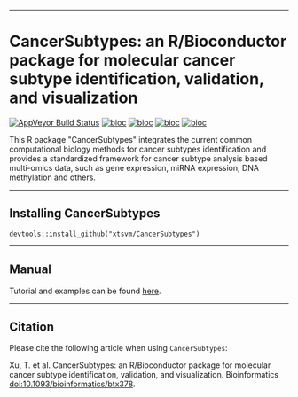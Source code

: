 ------------------------------------------------------------------------

# CancerSubtypes: an R/Bioconductor package for molecular cancer subtype identification, validation, and visualization

[![AppVeyor Build Status](https://ci.appveyor.com/api/projects/status/github/xtsvm/CancerSubtypes?branch=master&svg=true)](https://ci.appveyor.com/project/xtsvm/CancerSubtypes)
[![bioc](http://www.bioconductor.org/shields/downloads/CancerSubtypes.svg)](http://bioconductor.org/packages/stats/bioc/CancerSubtypes.html)
[![bioc](http://www.bioconductor.org/shields/years-in-bioc/CancerSubtypes.svg)](http://bioconductor.org/packages/CancerSubtypes/)
[![bioc](http://bioconductor.org/shields/availability/devel/CancerSubtypes.svg)](http://bioconductor.org/packages/CancerSubtypes/)
[![bioc](http://www.bioconductor.org/shields/build/release/bioc/CancerSubtypes.svg)](http://bioconductor.org/checkResults/release/bioc-LATEST/CancerSubtypes.html)

This R package "CancerSubtypes" integrates the current common computational biology methods for cancer subtypes identification and provides a standardized framework for cancer subtype analysis based multi-omics data, such as gene expression, miRNA expression, DNA methylation and others.

------------------------------------------------------------------------

## Installing CancerSubtypes

```{r,eval=FALSE,warning=FALSE,message=FALSE}
devtools::install_github("xtsvm/CancerSubtypes")
```
------------------------------------------------------------------------

## Manual
Tutorial and examples can be found  [here](https://bioconductor.org/packages/devel/bioc/vignettes/CancerSubtypes/inst/doc/CancerSubtypes-vignette.html).

<!--(http://htmlpreview.github.io/?https://github.com/xtsvm/Documents/blob/master/CancerSubtypes-vignette.html)-->
<!--(https://github.com/xtsvm/CancerSubtypes/blob/master/vignettes/CancerSubtypes-vignette.Rmd)-->


------------------------------------------------------------------------

## Citation
Please cite the following article when using `CancerSubtypes`:

Xu, T. et al. CancerSubtypes: an R/Bioconductor package for molecular cancer subtype identification, validation, and visualization. Bioinformatics [doi:10.1093/bioinformatics/btx378](https://doi.org/10.1093/bioinformatics/btx378).